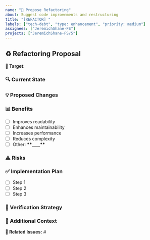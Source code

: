 ```yaml
---
name: "🔄 Propose Refactoring"
about: Suggest code improvements and restructuring
title: "[REFACTOR] "
labels: ["tech-debt", "type: enhancement", "priority: medium"]
assignees: ["JeremichShane-FS"]
projects: ["JeremichShane-FS/5"]
---
```


## ♻️ Refactoring Proposal

**🎯 Target:**

<!-- Example: User authentication service (src/services/auth/) -->

### 🔍 Current State

<!-- Example: The authentication service is currently 1500+ lines in a single file with mixed responsibilities. It handles login, registration, password management, session tracking, and permission checking all in one class. This makes it difficult to test and maintain. -->

### 💡 Proposed Changes

<!-- Example: Split the service into smaller, focused modules:
1. AuthenticationService - login/logout functionality
2. UserRegistrationService - user signup and verification
3. PasswordService - reset, change, and validation
4. SessionService - session management
5. PermissionService - access control checks -->

### 📊 Benefits

<!-- Check all that apply to your proposal -->

- [ ] Improves readability
- [ ] Enhances maintainability
- [ ] Increases performance
- [ ] Reduces complexity
- [ ] Other: **\*\***\_\_\_\_**\*\***

### ⚠️ Risks

<!-- Example:
1. Potential for regression bugs during refactoring
2. Services have many interdependencies
3. Will require updating multiple tests
4. May need to maintain backward compatibility for API consumers -->

### ✅ Implementation Plan

<!-- Example steps for implementing the refactoring -->

- [ ] Step 1
- [ ] Step 2
- [ ] Step 3

### 🧪 Verification Strategy

<!-- Example:
1. Maintain high test coverage throughout the refactoring
2. Implement comprehensive integration tests before starting
3. Set up feature flags to roll out changes gradually
4. Perform A/B testing with both implementations -->

### 📝 Additional Context

<!-- Example: This refactoring aligns with our technical roadmap goal of improving code maintainability. Similar refactoring was successfully done for the payment service last quarter. -->

**🔗 Related Issues:** #
